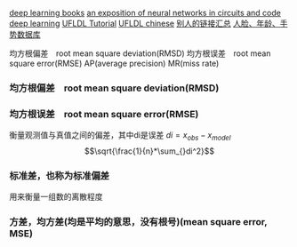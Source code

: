 [deep learning books](http://www.deeplearningbook.org/)
[an exposition of neural networks in circuits and code](http://karpathy.github.io/neuralnets/)
[deep learning](http://deeplearning.net/)
[UFLDL Tutorial](http://deeplearning.stanford.edu/wiki/index.php/UFLDL_Tutorial)
[UFLDL chinese](http://ufldl.stanford.edu/wiki/index.php/Softmax%E5%9B%9E%E5%BD%92)
[别人的链接汇总](http://www.cnblogs.com/findumars/p/5009003.html)
[人脸、年龄、手势数据库](http://blog.csdn.net/langb2014/article/details/52098114)

均方根偏差　root mean square deviation(RMSD)
均方根误差　root mean square error(RMSE)
AP(average precision)
MR(miss rate)

### 均方根偏差　root mean square deviation(RMSD)  

### 均方根误差　root mean square error(RMSE)  
衡量观测值与真值之间的偏差，其中di是误差 $di={x}_{obs} - {x}_{model}$  
$$\sqrt{\frac{1}{n}*\sum_{}di^2}$$

### 标准差，也称为标准偏差 
用来衡量一组数的离散程度

### 方差，均方差(均是平均的意思，没有根号)(mean square error, MSE)
